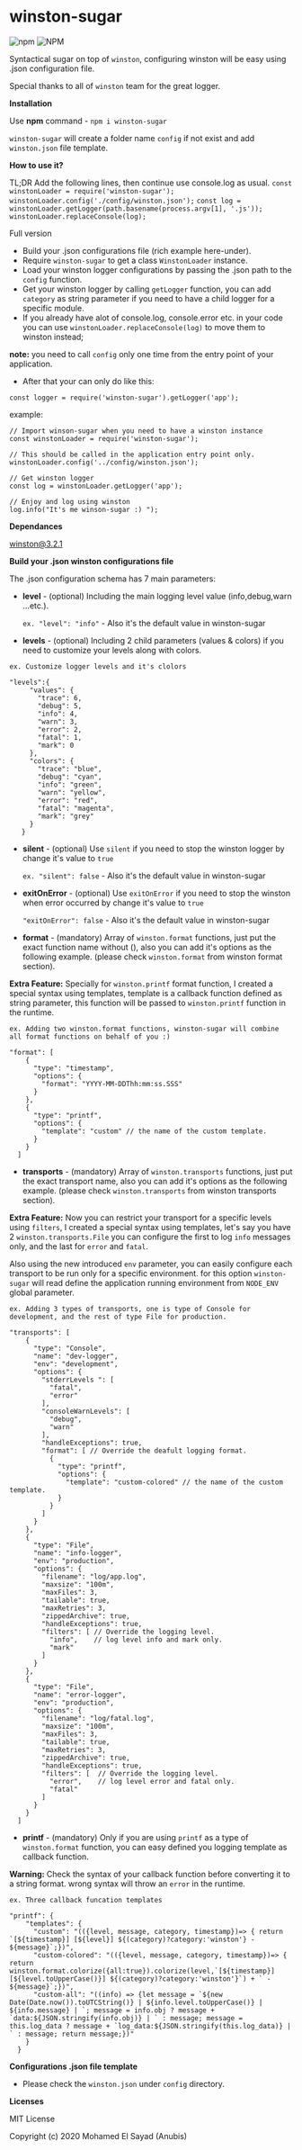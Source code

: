 # **winston-sugar**

<img alt="npm" src="https://img.shields.io/npm/v/winston-sugar">
<img alt="NPM" src="https://img.shields.io/npm/l/winston-sugar">

Syntactical sugar on top of `winston`, configuring winston will be easy using .json configuration file.

Special thanks to all of `winston` team for the great logger.

**Installation**

Use **npm** command  - `npm i winston-sugar`

`winston-sugar` will create a folder name `config` if not exist and add `winston.json` file template.

**How to use it?**

TL;DR
Add the following lines, then continue use console.log as usual.
`const winstonLoader = require('winston-sugar');`
`winstonLoader.config('./config/winston.json');`
`const log = winstonLoader.getLogger(path.basename(process.argv[1], '.js'));`
`winstonLoader.replaceConsole(log);`

Full version

- Build your .json configurations file (rich example here-under).
- Require `winston-sugar` to get a class `WinstonLoader` instance.
- Load your winston logger configurations by passing the .json path to the `config` function.
- Get your winston logger by calling `getLogger` function, you can add `category` as string parameter if you need to have a child logger for a specific module.
- If you already have alot of console.log, console.error etc. in your code you can use `winstonLoader.replaceConsole(log)` to move them to winston instead;

**note:** you need to call `config` only one time from the entry point of your application. 

- After that your can only do like this:

`const logger = require('winston-sugar').getLogger('app');`

example:


```
// Import winson-sugar when you need to have a winston instance
const winstonLoader = require('winston-sugar');

// This should be called in the application entry point only.
winstonLoader.config('../config/winston.json');

// Get winston logger
const log = winstonLoader.getLogger('app');

// Enjoy and log using winston
log.info("It's me winson-sugar :) "); 
```
**Dependances**

winston@3.2.1

**Build your .json winston configurations file**

The .json configuration schema has 7 main parameters:

- **level**  - (optional) Including the main logging level value (info,debug,warn ...etc.).

  `ex. "level": "info"`  - Also it's the default value in winston-sugar

- **levels** - (optional) Including 2 child parameters (values & colors) if you need to customize your levels along with colors.

```
ex. Customize logger levels and it's clolors

"levels":{
     "values": {
       "trace": 6,
       "debug": 5,
       "info": 4,
       "warn": 3,
       "error": 2,
       "fatal": 1,
       "mark": 0
     },
     "colors": {
       "trace": "blue",
       "debug": "cyan",
       "info": "green",
       "warn": "yellow",
       "error": "red",
       "fatal": "magenta",
       "mark": "grey"
     }
   }
```

- **silent** - (optional) Use `silent` if you need to stop the winston logger by change it's value to `true`

  `ex. "silent": false`  - Also it's the default value in winston-sugar

- **exitOnError** - (optional) Use `exitOnError` if you need to stop the winston when error occurred by change it's value to `true`

  `"exitOnError": false` - Also it's the default value in winston-sugar

- **format** - (mandatory) Array of `winston.format` functions, just put the exact function name without (), also you can add it's options as the following example. (please check `winston.format` from winston format section).

**Extra Feature:** Specially for `winston.printf` format function, I created a special syntax using templates, template is a callback function defined as string parameter, this function will be passed to `winston.printf` function in the runtime.

```
ex. Adding two winston.format functions, winston-sugar will combine all format functions on behalf of you :)

"format": [
    {
      "type": "timestamp",  
      "options": {
        "format": "YYYY-MM-DDThh:mm:ss.SSS"
      }
    },
    {
      "type": "printf", 
      "options": {
        "template": "custom" // the name of the custom template.
      }
    }
  ]
``` 

- **transports** - (mandatory) Array of `winston.transports` functions, just put the exact transport name, also you can add it's options as the following example. (please check `winston.transports` from winston transports section).
                
**Extra Feature:** 
Now you can restrict your transport for a specific levels using `filters`, I created a special syntax using templates, let's say you have 2 `winston.transports.File` you can configure the first to log `info` messages only, and the last for `error` and `fatal`.

Also using the new introduced `env` parameter, you can easily configure each transport to be run only for a specific environment. for this option `winston-sugar` will read define the application running environment from `NODE_ENV` global parameter.  
```
ex. Adding 3 types of transports, one is type of Console for development, and the rest of type File for production.

"transports": [
    {
      "type": "Console",
      "name": "dev-logger",
      "env": "development",
      "options": {
        "stderrLevels ": [
          "fatal",
          "error"
        ],
        "consoleWarnLevels": [
          "debug",
          "warn"
        ],
        "handleExceptions": true,
        "format": [ // Override the deafult logging format.
          {
            "type": "printf",
            "options": {
              "template": "custom-colored" // the name of the custom template.
            }
          }
        ]
      }
    },
    {
      "type": "File",
      "name": "info-logger",
      "env": "production",
      "options": {
        "filename": "log/app.log",
        "maxsize": "100m",
        "maxFiles": 3,
        "tailable": true,
        "maxRetries": 3,
        "zippedArchive": true,
        "handleExceptions": true,
        "filters": [ // Override the logging level.
          "info",    // log level info and mark only.
          "mark"     
        ]
      }
    },
    {
      "type": "File",
      "name": "error-logger",
      "env": "production",
      "options": {
        "filename": "log/fatal.log",
        "maxsize": "100m",
        "maxFiles": 3,
        "tailable": true,
        "maxRetries": 3,
        "zippedArchive": true,
        "handleExceptions": true,
        "filters": [  // Override the logging level.
          "error",    // log level error and fatal only.
          "fatal"
        ]
      }
    }
  ]
```

- **printf** - (mandatory) Only if you are using `printf` as a type of `winston.format` function, you can easy defined you logging template as callback function.

**Warning:** Check the syntax of your callback function before converting it to a string format. wrong syntax will throw an `error` in the runtime.

```
ex. Three callback funcation templates

"printf": {
    "templates": {
      "custom": "(({level, message, category, timestamp})=> { return `[${timestamp}] [${level}] ${(category)?category:'winston'} - ${message}`;})",
      "custom-colored": "(({level, message, category, timestamp})=> { return winston.format.colorize({all:true}).colorize(level,`[${timestamp}] [${level.toUpperCase()}] ${(category)?category:'winston'}`) + ` - ${message}`;})",
      "custom-all": "((info) => {let message = `${new Date(Date.now()).toUTCString()} | ${info.level.toUpperCase()} | ${info.message} | `; message = info.obj ? message + `data:${JSON.stringify(info.obj)} | ` : message; message = this.log_data ? message + `log_data:${JSON.stringify(this.log_data)} | ` : message; return message;})"
    }
  }
```

**Configurations .json file template**

- Please check the `winston.json` under `config` directory.


**Licenses**

MIT License

Copyright (c) 2020 Mohamed El Sayad (Anubis)